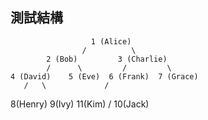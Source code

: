 ## 測試結構
                      1 (Alice)
                    /          \
            2 (Bob)         3 (Charlie)
            /      \         /         \
    4 (David)    5 (Eve)  6 (Frank)  7 (Grace)
       /   \             / 
 8(Henry) 9(Ivy)     11(Kim)
           /
        10(Jack)
        